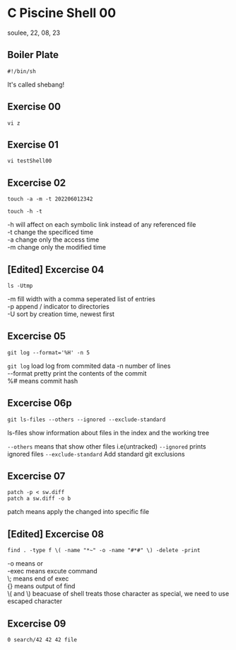 # C Piscine Shell 00

soulee, 22, 08, 23

## Boiler Plate
```
#!/bin/sh
```
It's called shebang!

## Exercise 00
```
vi z
```

## Exercise 01

```
vi testShell00
```

## Excercise 02
```
touch -a -m -t 202206012342
```

```
touch -h -t 
```

-h will affect on each symbolic link instead of any referenced file  
-t change the specificed time  
-a change only the access time  
-m change only the modified time

## [Edited] Excercise 04
```
ls -Utmp
```

-m fill width with a comma seperated list of entries  
-p append / indicator to directories  
-U sort by creation time, newest first

## Excercise 05
```
git log --format='%H' -n 5
```
```git log``` load log from commited data 
-n number of lines  
--format pretty print the contents of the commit  
%# means commit hash

## Excercise 06p
```
git ls-files --others --ignored --exclude-standard 
```

ls-files show information about files in the index and the working tree

```--others``` means that show other files i.e(untracked)
```--ignored``` prints ignored files
```--exclude-standard``` Add standard git exclusions


## Excercise 07
```
patch -p < sw.diff
patch a sw.diff -o b
```
patch means apply the changed into specific file

## [Edited] Excercise 08
```
find . -type f \( -name "*~" -o -name "#*#" \) -delete -print
```

-o means or  
-exec means excute command  
\\; means end of exec  
{} means output of find  
\\( and \\) beacuase of shell treats those character as special, we need to use escaped character

## Excercise 09
```
0 search/42 42 42 file
```
